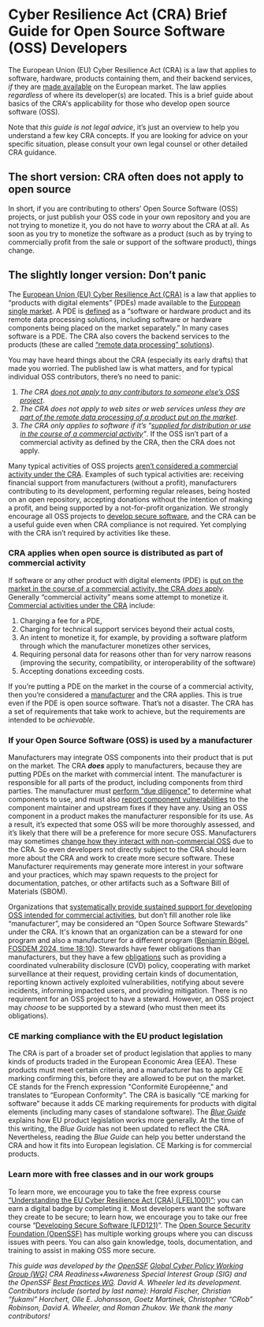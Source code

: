 # Cyber Resilience Act (CRA) Brief Guide for Open Source Software (OSS) Developers

The European Union (EU) Cyber Resilience Act (CRA) is a law that applies to software, hardware, products containing them, and their backend services, *if* they are [made available](https://eur-lex.europa.eu/eli/reg/2024/2847/oj#art_1) on the European market. The law applies *regardless* of where its developer(s) are located. This is a brief guide about basics of the CRA's applicability for those who develop open source software (OSS). 

Note that *this guide is not legal advice*, it’s just an overview to help you understand a few key CRA concepts. If you are looking for advice on your specific situation, please consult your own legal counsel or other detailed CRA guidance.

## The short version: CRA often does not apply to open source

In short, if you are contributing to others’ Open Source Software (OSS) projects, or just publish your OSS code in your own repository and you are not trying to monetize it, you do not have to *worry* about the CRA at all. As soon as you try to monetize the software as a product (such as by trying to commercially profit from the sale or support of the software product), things change.

## The slightly longer version: Don’t panic

The [European Union (EU) Cyber Resilience Act (CRA)](https://eur-lex.europa.eu/eli/reg/2024/2847/oj) is a law that applies to “products with digital elements” (PDEs) made available to the [European single market](https://european-union.europa.eu/priorities-and-actions/actions-topic/single-market_en). A PDE is [defined](https://eur-lex.europa.eu/eli/reg/2024/2847/oj#art_3) as a “software or hardware product and its remote data processing solutions, including software or hardware components being placed on the market separately.” In many cases software is a PDE. The CRA also covers the backend services to the products (these are called [“remote data processing” solutions](https://eur-lex.europa.eu/eli/reg/2024/2847/oj#rct_11)).

You may have heard things about the CRA (especially its early drafts) that made you worried. The published law is what matters, and for typical individual OSS contributors, there’s no need to panic:

1. *The CRA [does not apply to any contributors to someone else’s OSS project](https://eur-lex.europa.eu/eli/reg/2024/2847/oj#rct_18)*.
2. *The CRA does not apply to web sites or web services unless they are [part of the remote data processing of a product put on the market](https://eur-lex.europa.eu/eli/reg/2024/2847/oj#art_3)*.
3. *The CRA only applies to software if it’s “[supplied for distribution or use in the course of a commercial activity](https://eur-lex.europa.eu/eli/reg/2024/2847/oj#rct_15)”*. If the OSS isn’t part of a commercial activity as defined by the CRA, then the CRA does not apply.

Many typical activities of OSS projects [aren’t considered a commercial activity under the CRA](https://eur-lex.europa.eu/eli/reg/2024/2847/oj#rct_18). Examples of such typical activities are: receiving financial support from manufacturers (without a profit), manufacturers contributing to its development, performing regular releases, being hosted on an open repository, accepting donations without the intention of making a profit, and being supported by a not-for-profit organization. We strongly encourage all OSS projects to [develop secure software](https://best.openssf.org/Concise-Guide-for-Developing-More-Secure-Software), and the CRA can be a useful guide even when CRA compliance is not required. Yet complying with the CRA isn’t required by activities like these.

### CRA applies when open source is distributed as part of commercial activity

If software or any other product with digital elements (PDE) is [put on the market in the course of a commercial activity, the CRA *does* apply](https://eur-lex.europa.eu/eli/reg/2024/2847/oj#rct_15). Generally “commercial activity” means some attempt to monetize it. [Commercial activities under the CRA](https://eur-lex.europa.eu/eli/reg/2024/2847/oj#rct_15) include:

1. Charging a fee for a PDE,
2. Charging for technical support services beyond their actual costs,
3. An intent to monetize it, for example, by providing a software platform through which the manufacturer monetizes other services,
4. Requiring personal data for reasons other than for very narrow reasons (improving the security, compatibility, or interoperability of the software)
5. Accepting donations exceeding costs.

If you’re putting a PDE on the market in the course of a commercial activity, then you’re considered a [manufacturer](https://eur-lex.europa.eu/eli/reg/2024/2847/oj#art_3) and the CRA applies. This is true even if the PDE is open source software. That’s not a disaster. The CRA has a set of requirements that take work to achieve, but the requirements are intended to be *achievable*.

### If your Open Source Software (OSS) is used by a manufacturer

Manufacturers may integrate OSS components into their product that is put on the market. The CRA ***does*** apply to manufacturers, because they are putting PDEs on the market with commercial intent. The manufacturer is responsible for all parts of the product, including components from third parties. The manufacturer must [perform “due diligence”](https://eur-lex.europa.eu/eli/reg/2024/2847/oj#art_13) to determine what components to use, and must also [report component vulnerabilities](https://eur-lex.europa.eu/eli/reg/2024/2847/oj#art_13) to the component maintainer and upstream fixes if they have any. Using an OSS component in a product makes the manufacturer responsible for its use. As a result, it’s expected that some OSS will be more thoroughly assessed, and it’s likely that there will be a preference for more secure OSS. Manufacturers may sometimes [change how they interact with non-commercial OSS](https://eviltux.com/2025/04/25/what-open-source-developers-need-to-know-about-the-eu-cyber-resilience-act-cra/) due to the CRA. So even developers not directly subject to the CRA should learn more about the CRA and work to create more secure software.  These Manufacturer requirements may generate more interest in your software and your practices, which may spawn requests to the project for documentation, patches, or other artifacts such as a Software Bill of Materials (SBOM).

Organizations that [systematically provide sustained support for developing OSS intended for commercial activities](https://eur-lex.europa.eu/eli/reg/2024/2847/oj#art_3), but don’t fill another role like “manufacturer”, may be considered an “Open Source Software Stewards” under the CRA. It's known that an organization can be a steward for one program and also a manufacturer for a different program ([Benjamin Bögel, FOSDEM 2024, time 18:10](https://fosdem.org/2024/schedule/event/fosdem-2024-3683-the-regulators-are-coming-one-year-on/)). Stewards have fewer obligations than manufacturers, but they have a few [obligations](https://eur-lex.europa.eu/eli/reg/2024/2847/oj#art_24) such as providing a coordinated vulnerability disclosure (CVD) policy, cooperating with market surveillance at their request, providing certain kinds of documentation, reporting known actively exploited vulnerabilities, notifying about severe incidents, informing impacted users, and providing mitigation. There is no requirement for an OSS project to have a steward. However, an OSS project may *choose* to be supported by a steward (who must then meet its obligations).

### CE marking compliance with the EU product legislation

The CRA is part of a broader set of product legislation that applies to many kinds of products traded in the European Economic Area (EEA). These products must meet certain criteria, and a manufacturer has to apply CE marking confirming this, before they are allowed to be put on the market. CE stands for the French expression "Conformité Européenne," and translates to “European Conformity”. The CRA is basically “CE marking for software” because it adds CE marking requirements for products with digital elements (including many cases of standalone software). The [*Blue Guide*](https://eur-lex.europa.eu/legal-content/EN/TXT/?uri=CELEX%3A52022XC0629%2804%29&qid=1736866478765) explains how EU product legislation works more generally. At the time of this writing, the *Blue Guide* has not been updated to reflect the CRA. Nevertheless, reading the *Blue Guide* can help you better understand the CRA and how it fits into European legislation. CE Marking is for commercial products.

### Learn more with free classes and in our work groups

To learn more, we encourage you to take the free express course [“Understanding the EU Cyber Resilience Act (CRA) (LFEL1001)”](https://training.linuxfoundation.org/express-learning/understanding-the-eu-cyber-resilience-act-cra-lfel1001/); you can earn a digital badge by completing it. Most developers want the software they create to be secure; to learn how, we encourage you to take our free course “[Developing Secure Software (LFD121)](https://training.linuxfoundation.org/training/developing-secure-software-lfd121/)”. The [Open Source Security Foundation (OpenSSF)](http://OpenSSF.org) has multiple working groups where you can discuss issues with peers. You can also gain knowledge, tools, documentation, and training to assist in making OSS more secure.

*This guide was developed by the [OpenSSF](https://openssf.org/) [Global Cyber Policy Working Group (WG)](https://github.com/ossf/wg-globalcyberpolicy) CRA Readiness+Awareness Special Interest Group (SIG) and the OpenSSF [Best Practices WG](https://github.com/ossf/wg-best-practices-os-developers). David A. Wheeler led its development. Contributors include (sorted by last name): Harald Fischer, Christian “fukami” Horchert, Olle E. Johansson, Goetz Martinek, Christopher “CRob” Robinson, David A. Wheeler, and Roman Zhukov.
 We thank the many contributors\!*
